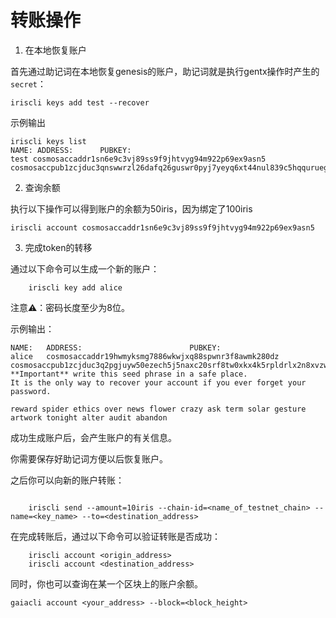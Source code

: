 # 转账操作

1. 在本地恢复账户

首先通过助记词在本地恢复genesis的账户，助记词就是执行gentx操作时产生的`secret`：

```
iriscli keys add test --recover
```

示例输出

```
iriscli keys list
NAME: ADDRESS:      PUBKEY:
test cosmosaccaddr1sn6e9c3vj89ss9f9jhtvyg94m922p69ex9asn5 cosmosaccpub1zcjduc3qnswwrzl26dafq26guswr0pyj7yeyq6xt44nul839c5hqquruegestlsjfq
```

2. 查询余额

执行以下操作可以得到账户的余额为50iris，因为绑定了100iris

```
iriscli account cosmosaccaddr1sn6e9c3vj89ss9f9jhtvyg94m922p69ex9asn5
```


3. 完成token的转移

通过以下命令可以生成一个新的账户：

```
	iriscli key add alice

```
注意⚠️：密码长度至少为8位。

示例输出：
```
NAME:	ADDRESS:						PUBKEY:
alice	cosmosaccaddr19hwmyksmg7886wkwjxq88spwnr3f8awmk280dz	cosmosaccpub1zcjduc3q2pgjuyw50ezech5j5naxc20srf8tw0xkx4k5rpldrlx2n8xvzw7qj63snp
**Important** write this seed phrase in a safe place.
It is the only way to recover your account if you ever forget your password.

reward spider ethics over news flower crazy ask term solar gesture artwork tonight alter audit abandon
```
成功生成账户后，会产生账户的有关信息。

你需要保存好助记词方便以后恢复账户。

之后你可以向新的账户转账：

```

    iriscli send --amount=10iris --chain-id=<name_of_testnet_chain> --name=<key_name> --to=<destination_address>
```   

在完成转账后，通过以下命令可以验证转账是否成功：
```
    iriscli account <origin_address>
    iriscli account <destination_address>
```   

同时，你也可以查询在某一个区块上的账户余额。
```
gaiacli account <your_address> --block=<block_height>
```

